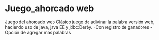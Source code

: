 # Juego_ahorcado web
Juego del ahorcado web
Clásico juego de adivinar la palabra versión web, haciendo uso de java, java EE y jdbc:Derby.
  -Con registro de ganadores
  -Opción de agregar más palabras
  
